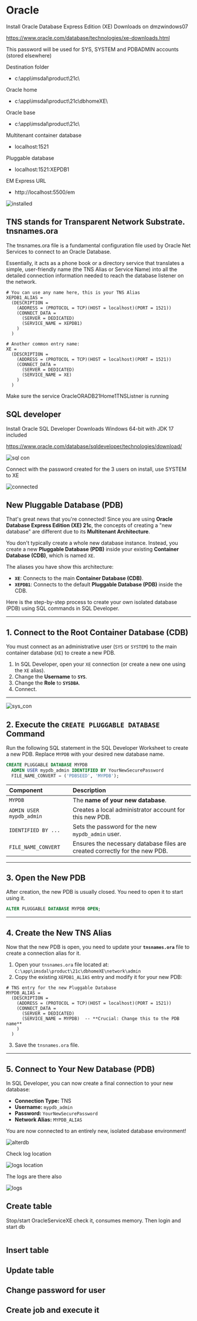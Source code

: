 # Oracle

Install Oracle Database Express Edition (XE) Downloads on dmzwindows07

https://www.oracle.com/database/technologies/xe-downloads.html

This password will be used for SYS, SYSTEM and PDBADMIN accounts (stored elsewhere)

Destination folder
* c:\app\imsdal\product\21c\

Oracle home
* c:\app\imsdal\product\21c\dbhomeXE\

Oracle base
* c:\app\imsdal\product\21c\

Multitenant container database
* localhost:1521

Pluggable database
* localhost:1521:XEPDB1

EM Express URL
* http://localhost:5500/em


![installed](https://github.com/spawnmarvel/quickguides/blob/main/oracle/images/installed.png)

## TNS stands for Transparent Network Substrate. tnsnames.ora


The tnsnames.ora file is a fundamental configuration file used by Oracle Net Services to connect to an Oracle Database.

Essentially, it acts as a phone book or a directory service that translates a simple, user-friendly name (the TNS Alias or Service Name) into all the detailed connection information needed to reach the database listener on the network.


```ora
# You can use any name here, this is your TNS Alias
XEPDB1_ALIAS = 
  (DESCRIPTION =
    (ADDRESS = (PROTOCOL = TCP)(HOST = localhost)(PORT = 1521))
    (CONNECT_DATA =
      (SERVER = DEDICATED)
      (SERVICE_NAME = XEPDB1)
    )
  )

# Another common entry name:
XE = 
  (DESCRIPTION =
    (ADDRESS = (PROTOCOL = TCP)(HOST = localhost)(PORT = 1521))
    (CONNECT_DATA =
      (SERVER = DEDICATED)
      (SERVICE_NAME = XE)
    )
  )

```
Make sure the service OracleORADB21Home1TNSListner is running

## SQL developer

Install Oracle SQL Developer Downloads Windows 64-bit with JDK 17 included

https://www.oracle.com/database/sqldeveloper/technologies/download/

![sql con](https://github.com/spawnmarvel/quickguides/blob/main/oracle/images/sql_con.png)

Connect with the password created for the 3 users on install, use SYSTEM to XE

![connected](https://github.com/spawnmarvel/quickguides/blob/main/oracle/images/connected2.png)

## New Pluggable Database (PDB)

That's great news that you're connected\! Since you are using **Oracle Database Express Edition (XE) 21c**, the concepts of creating a "new database" are different due to its **Multitenant Architecture**.

You don't typically create a whole new database instance. Instead, you create a new **Pluggable Database (PDB)** inside your existing **Container Database (CDB)**, which is named `XE`.

The aliases you have show this architecture:

  * **`XE`**: Connects to the main **Container Database (CDB)**.
  * **`XEPDB1`**: Connects to the default **Pluggable Database (PDB)** inside the CDB.

Here is the step-by-step process to create your own isolated database (PDB) using SQL commands in SQL Developer.

-----

## 1\. Connect to the Root Container Database (CDB)

You must connect as an administrative user (`SYS` or `SYSTEM`) to the main container database (`XE`) to create a new PDB.

1.  In SQL Developer, open your `XE` connection (or create a new one using the `XE` alias).
2.  Change the **Username** to **`SYS`**.
3.  Change the **Role** to **`SYSDBA`**.
4.  Connect.

-----

![sys_con](https://github.com/spawnmarvel/quickguides/blob/main/oracle/images/sys_con.png)

## 2\. Execute the `CREATE PLUGGABLE DATABASE` Command

Run the following SQL statement in the SQL Developer Worksheet to create a new PDB. Replace `MYPDB` with your desired new database name.

```sql
CREATE PLUGGABLE DATABASE MYPDB
  ADMIN USER mypdb_admin IDENTIFIED BY YourNewSecurePassword
  FILE_NAME_CONVERT = ('PDBSEED', 'MYPDB');
```

| Component | Description |
| :--- | :--- |
| `MYPDB` | The **name of your new database**. |
| `ADMIN USER mypdb_admin` | Creates a local administrator account for this new PDB. |
| `IDENTIFIED BY ...` | Sets the password for the new `mypdb_admin` user. |
| `FILE_NAME_CONVERT` | Ensures the necessary database files are created correctly for the new PDB. |

-----

## 3\. Open the New PDB

After creation, the new PDB is usually closed. You need to open it to start using it.

```sql
ALTER PLUGGABLE DATABASE MYPDB OPEN;
```

-----

## 4\. Create the New TNS Alias

Now that the new PDB is open, you need to update your **`tnsnames.ora`** file to create a connection alias for it.

1.  Open your `tnsnames.ora` file located at: `C:\app\imsdal\product\21c\dbhomeXE\network\admin`
2.  Copy the existing `XEPDB1_ALIAS` entry and modify it for your new PDB:

<!-- end list -->

```ora
# TNS entry for the new Pluggable Database
MYPDB_ALIAS = 
  (DESCRIPTION =
    (ADDRESS = (PROTOCOL = TCP)(HOST = localhost)(PORT = 1521))
    (CONNECT_DATA =
      (SERVER = DEDICATED)
      (SERVICE_NAME = MYPDB)  -- **Crucial: Change this to the PDB name**
    )
  )
```

3.  Save the `tnsnames.ora` file.

-----

## 5\. Connect to Your New Database (PDB)

In SQL Developer, you can now create a final connection to your new database:

  * **Connection Type:** TNS
  * **Username:** `mypdb_admin`
  * **Password:** `YourNewSecurePassword`
  * **Network Alias:** `MYPDB_ALIAS`

You are now connected to an entirely new, isolated database environment\!



![alterdb](https://github.com/spawnmarvel/quickguides/blob/main/oracle/images/alter_db.png)

Check log location

![logs location](https://github.com/spawnmarvel/quickguides/blob/main/oracle/images/log_location.png)

The logs are there also

![logs](https://github.com/spawnmarvel/quickguides/blob/main/oracle/images/logs.png)


## Create table

Stop/start OracleServiceXE check it, consumes memory.
Then login and start db

```sql

```
## Insert table

## Update table

## Change password for user

## Create job and execute it